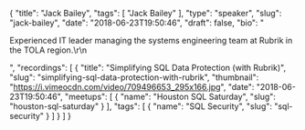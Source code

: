 {
  "title": "Jack Bailey",
  "tags": [
    "Jack Bailey"
  ],
  "type": "speaker",
  "slug": "jack-bailey",
  "date": "2018-06-23T19:50:46",
  "draft": false,
  "bio": "<p>Experienced IT leader managing the systems engineering team at Rubrik in the TOLA region.\r\n</p>",
  "recordings": [
    {
      "title": "Simplifying SQL Data Protection (with Rubrik)",
      "slug": "simplifying-sql-data-protection-with-rubrik",
      "thumbnail": "https://i.vimeocdn.com/video/709496653_295x166.jpg",
      "date": "2018-06-23T19:50:46",
      "meetups": [
        {
          "name": "Houston SQL Saturday",
          "slug": "houston-sql-saturday"
        }
      ],
      "tags": [
        {
          "name": "SQL Security",
          "slug": "sql-security"
        }
      ]
    }
  ]
}